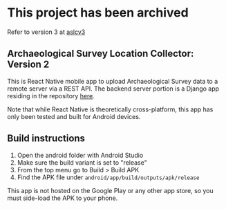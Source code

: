 # This project has been archived
Refer to version 3 at [aslcv3](https://github.com/ggetzie/aslcv3)

## Archaeological Survey Location Collector: Version 2

This is React Native mobile app to upload Archaeological Survey data to a remote server via a REST API. The backend server portion is a Django app residing in the repository [here](https://github.com/ggetzie/aslcv2_be). 

Note that while React Native is theoretically cross-platform, this app has only been tested and built for Android devices.

## Build instructions

1. Open the android folder with Android Studio
2. Make sure the build variant is set to "release"
3. From the top menu go to Build > Build APK
4. Find the APK file under `android/app/build/outputs/apk/release`

This app is not hosted on the Google Play or any other app store, so you must side-load the APK to your phone.